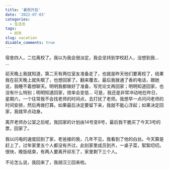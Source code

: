 ```yaml
---
title: '暑假开启'
date: '2022-07-03'
categories:
  - 生活志
tags:
  - 祁东
slug: vacation
disable_comments: true
---
```


宿舍四人，二位离校了。我以为我会很淡定，我会坚持到学校赶人，没想到我… …  

前天晚上我就知道，第二天有两位室友准备走了，也就是昨天他们要离校了，结果我在前天晚上就失眠了，也想回家了。翻来覆去，最后我拨通了香的电话，跟她说，我睡不着想聊天。明明我都做好了准备，写完论文再回家；明明知道回家，也没有什么特别；明明知道回家，效率会变低… 可是，我还是非常冲动地在昨日，星期六，一个往常我不会找老师的时间点，去打扰了老师。我想早一点问问老师的时间安排，然后再做打算。如果最后决定要留下来，我就不能心浮起；如果决定回家，我就早点动身。

离开老师办公室之后呢，我回家的计划由14号变8号，最后我干脆买了今天3号的票，回家了。

我以闪电的速度回到了家，老爸接的我，几年不见，我看到了他的白丝。今天算是赶上了，过年家里五个人都没有齐过，此刻家里成员到齐，一桌子菜，絮絮叨叨。很快，晚饭结束，有两人要离开祁东了，家里剩下三个人。

不论怎么说，我回来了，我胡汉三回来啦。
